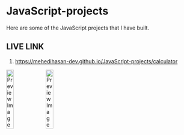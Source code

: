 # JavaScript-projects
Here are some of the JavaScript projects that I have built.

## LIVE LINK

1. https://mehedihasan-dev.github.io/JavaScript-projects/calculator

<img src="https://github.com/user-attachments/assets/cdb83f5e-024b-438b-ac7d-b0da52ff7e6b" style="width: 20%;" alt="Preview Image 2">
<img src="https://github.com/user-attachments/assets/a261ab9b-1065-4ff6-88e4-a5ce67926b04" style="width: 20%;" alt="Preview Image 1">


